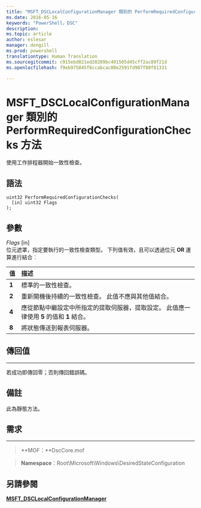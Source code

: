 ```yaml
---
title: "MSFT_DSCLocalConfigurationManager 類別的 PerformRequiredConfigurationChecks 方法"
ms.date: 2016-05-16
keywords: "PowerShell，DSC"
description: 
ms.topic: article
author: eslesar
manager: dongill
ms.prod: powershell
translationtype: Human Translation
ms.sourcegitcommit: c915ebd021ed20209bc491505d45cff2ac89f21d
ms.openlocfilehash: f9eb975845f6ccabcac80e2591fd987f80f81331

---
```



# MSFT_DSCLocalConfigurationManager 類別的 PerformRequiredConfigurationChecks 方法

使用工作排程器開始一致性檢查。

語法
------

```mof
uint32 PerformRequiredConfigurationChecks(
  [in] uint32 Flags
);
```

參數
----------

*Flags* \[in\]  
位元遮罩，指定要執行的一致性檢查類型。 下列值有效，且可以透過位元 **OR** 運算進行結合︰

|值 |描述 |
|:--- |:---|
|**1** | 標準的一致性檢查。 |
|**2** | 重新開機後持續的一致性檢查。 此值不應與其他值結合。 |
|**4** | 應從節點中繼設定中所指定的提取伺服器，提取設定。 此值應一律使用 **5** 的值和 **1** 結合。 |
|**8** | 將狀態傳送到報表伺服器。 |

## 傳回值
------------

若成功即傳回零；否則傳回錯誤碼。

## 備註

此為靜態方法。

## 需求
------------
>**MOF：**DscCore.mof

>**Namespace**：Root\Microsoft\Windows\DesiredStateConfiguration


## 另請參閱


[**MSFT_DSCLocalConfigurationManager**](msft-dsclocalconfigurationmanager.md)


 

 






<!--HONumber=Aug16_HO3-->



